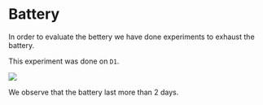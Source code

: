 # Battery

In order to evaluate the bettery we have done experiments to exhaust the battery.

This experiment was done on `D1`.

<img src="D1_1.svg">

We observe that the battery last more than 2 days.

